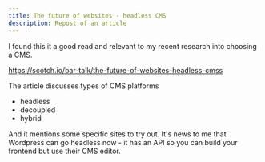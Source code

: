 ```yaml
---
title: The future of websites - headless CMS
description: Repost of an article
---
```


I found this it a good read and relevant to my recent research into choosing a CMS.

https://scotch.io/bar-talk/the-future-of-websites-headless-cmss

The article discusses types of CMS platforms
- headless 
- decoupled
- hybrid

And it mentions some specific sites to try out. It's news to me that Wordpress can go headless now - it has an API so you can build your frontend but use their CMS editor.

